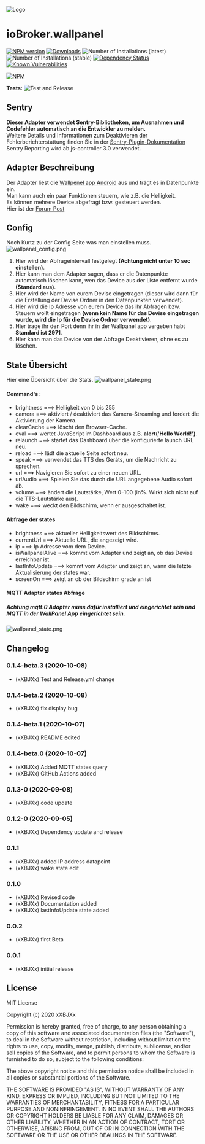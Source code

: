 ![Logo](admin/wallpanel.png)
# ioBroker.wallpanel

[![NPM version](http://img.shields.io/npm/v/iobroker.wallpanel.svg)](https://www.npmjs.com/package/iobroker.wallpanel)
[![Downloads](https://img.shields.io/npm/dm/iobroker.wallpanel.svg)](https://www.npmjs.com/package/iobroker.wallpanel)
![Number of Installations (latest)](http://iobroker.live/badges/wallpanel-installed.svg)
![Number of Installations (stable)](http://iobroker.live/badges/wallpanel-stable.svg)
[![Dependency Status](https://img.shields.io/david/xXBJXx/iobroker.wallpanel.svg)](https://david-dm.org/xXBJXx/iobroker.wallpanel)
[![Known Vulnerabilities](https://snyk.io/test/github/xXBJXx/ioBroker.wallpanel/badge.svg)](https://snyk.io/test/github/xXBJXx/ioBroker.wallpanel)

[![NPM](https://nodei.co/npm/iobroker.wallpanel.png?downloads=true)](https://nodei.co/npm/iobroker.wallpanel/)

**Tests:** ![Test and Release](https://github.com/xXBJXx/ioBroker.wallpanel/workflows/Test%20and%20Release/badge.svg)


## **Sentry**
**Dieser Adapter verwendet Sentry-Bibliotheken, um Ausnahmen und Codefehler automatisch an die Entwickler zu melden.** <br>
Weitere Details und Informationen zum Deaktivieren der Fehlerberichterstattung finden Sie in der 
[Sentry-Plugin-Dokumentation](https://github.com/ioBroker/plugin-sentry#plugin-sentry) <br>
Sentry Reporting wird ab js-controller 3.0 verwendet.

## Adapter Beschreibung
Der Adapter liest die [Wallpenel app Android](https://play.google.com/store/apps/details?id=com.thanksmister.iot.wallpanel&hl=de) 
aus und trägt es in Datenpunkte ein. <br>
Man kann auch ein paar Funktionen steuern, wie z.B. die Helligkeit. <br>
Es können mehrere Device abgefragt bzw. gesteuert werden. <br>
Hier ist der [Forum Post](https://forum.iobroker.net/topic/36438/test-adapter-wallpanel)

## Config
Noch Kurtz zu der Config Seite was man einstellen muss.
![wallpanel_config.png](admin/media/Wallpanel_config.png)

1. Hier wird der Abfrageintervall festgelegt **(Achtung nicht unter 10 sec einstellen)**.
2. Hier kann man dem Adapter sagen, dass er die Datenpunkte automatisch löschen kann, wen das Device aus der Liste entfernt wurde **(Standard aus)**.
3. Hier wird der Name von eurem Devise eingetragen (dieser wird dann für die Erstellung der Devise Ordner in den Datenpunkten verwendet).
4. Hier wird die Ip Adresse von eurem Device das ihr Abfragen bzw. Steuern wollt eingetragen **(wenn kein Name für das Devise eingetragen wurde, wird die Ip für die Devise Ordner verwendet)**.
5. Hier trage ihr den Port denn ihr in der Wallpanel app vergeben habt **Standard ist 2971**.
6. Hier kann man das Device von der Abfrage Deaktivieren, ohne es zu löschen.

## State Übersicht
Hier eine Übersicht über die Stats.
![wallpanel_state.png](admin/media/Wallpanel_state.png)
#### Command's:
* brightness ===> Helligkeit von 0 bis 255
* camera ===> aktiviert / deaktiviert das Kamera-Streaming und fordert die Aktivierung der Kamera.
* clearCache ===> löscht den Browser-Cache.
* eval ===> wertet JavaScript im Dashboard aus z.B. **alert('Hello World!')**.
* relaunch ===> startet das Dashboard über die konfigurierte launch URL neu.
* reload ===> lädt die aktuelle Seite sofort neu.
* speak ===> verwendet das TTS des Geräts, um die Nachricht zu sprechen.
* url ===> Navigieren Sie sofort zu einer neuen URL.
* urlAudio ===> Spielen Sie das durch die URL angegebene Audio sofort ab.
* volume ===> ändert die Lautstärke, Wert 0–100 (in%. Wirkt sich nicht auf die TTS-Lautstärke aus).
* wake ===> weckt den Bildschirm, wenn er ausgeschaltet ist.

#### Abfrage der states
* brightness ===> aktueller Helligkeitswert des Bildschirms.
* currentUrl ===> Aktuelle URL, die angezeigt wird.
* ip ===> Ip Adresse vom dem Device.
* isWallpanelAlive ===> kommt vom Adapter und zeigt an, ob das Devise erreichbar ist.
* lastInfoUpdate ===> kommt vom Adapter und zeigt an, wann die letzte Aktualisierung der states war.
* screenOn ===> zeigt an ob der Bildschirm grade an ist

#### MQTT Adapter states Abfrage
##### Achtung mqtt.0 Adapter muss dafür installiert und eingerichtet sein und MQTT in der WallPanel App eingerichtet sein.

![wallpanel_state.png](admin/media/Wallpanel_state_MQTT.png)

## Changelog
 <!--
 Placeholder for the next version (at the beginning of the line):
 ### __WORK IN PROGRESS__ (- falls nicht benötigt löschen sonst klammern entfernen und nach dem - dein text schreiben)
 -->
 
 
### 0.1.4-beta.3 (2020-10-08)
* (xXBJXx) Test and Release.yml change

### 0.1.4-beta.2 (2020-10-08)
* (xXBJXx) fix display bug
  
### 0.1.4-beta.1 (2020-10-07)
* (xXBJXx) README edited
 
### 0.1.4-beta.0 (2020-10-07)
* (xXBJXx) Added MQTT states query
* (xXBJXx) GitHub Actions added

### 0.1.3-0 (2020-09-08)
* (xXBJXx) code update

### 0.1.2-0 (2020-09-05)
* (xXBJXx) Dependency update and release

### 0.1.1
* (xXBJXx) added IP address datapoint
* (xXBJXx) wake state edit

### 0.1.0
* (xXBJXx) Revised code
* (xXBJXx) Documentation added
* (xXBJXx) lastInfoUpdate state added

### 0.0.2
* (xXBJXx) first Beta

### 0.0.1
* (xXBJXx) initial release

## License
MIT License

Copyright (c) 2020 xXBJXx

Permission is hereby granted, free of charge, to any person obtaining a copy
of this software and associated documentation files (the "Software"), to deal
in the Software without restriction, including without limitation the rights
to use, copy, modify, merge, publish, distribute, sublicense, and/or sell
copies of the Software, and to permit persons to whom the Software is
furnished to do so, subject to the following conditions:

The above copyright notice and this permission notice shall be included in all
copies or substantial portions of the Software.

THE SOFTWARE IS PROVIDED "AS IS", WITHOUT WARRANTY OF ANY KIND, EXPRESS OR
IMPLIED, INCLUDING BUT NOT LIMITED TO THE WARRANTIES OF MERCHANTABILITY,
FITNESS FOR A PARTICULAR PURPOSE AND NONINFRINGEMENT. IN NO EVENT SHALL THE
AUTHORS OR COPYRIGHT HOLDERS BE LIABLE FOR ANY CLAIM, DAMAGES OR OTHER
LIABILITY, WHETHER IN AN ACTION OF CONTRACT, TORT OR OTHERWISE, ARISING FROM,
OUT OF OR IN CONNECTION WITH THE SOFTWARE OR THE USE OR OTHER DEALINGS IN THE
SOFTWARE.